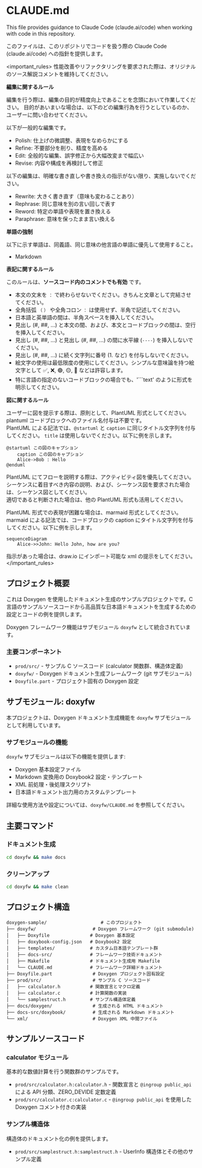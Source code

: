 # CLAUDE.md

This file provides guidance to Claude Code (claude.ai/code) when working with code in this repository.

このファイルは、このリポジトリでコードを扱う際の Claude Code (claude.ai/code) への指針を提供します。

<important_rules>
性能改善やリファクタリングを要求された際は、オリジナルのソース解説コメントを維持してください。

**編集に関するルール**

編集を行う際は、編集の目的が精度向上であることを念頭において作業してください。
目的があいまいな場合は、以下のどの編集行為を行うとしているのか、ユーザーに問い合わせてください。

以下が一般的な編集です。

+ Polish: 仕上げの微調整、表現をなめらかにする
+ Refine: 不要部分を削り、精度を高める
+ Edit: 全般的な編集、誤字修正から大幅改変まで幅広い
+ Revise: 内容や構成を再検討して修正

以下の編集は、明確な書き直しや書き換えの指示がない限り、実施しないでください。

+ Rewrite: 大きく書き直す（意味も変わることあり）
+ Rephrase: 同じ意味を別の言い回しで表す
+ Reword: 特定の単語や表現を置き換える
+ Paraphrase: 意味を保ったまま言い換える

**単語の強制**

以下に示す単語は、同義語、同じ意味の他言語の単語に優先して使用すること。

+ Markdown

**表記に関するルール**

このルールは、**ソースコード内のコメントでも有効** です。

+ 本文の文末を `：` で終わらせないでください。きちんと文章として完結させてください。
+ 全角括弧 `（` `）` や全角コロン `：` は使用せず、半角で記述してください。
+ 日本語と英単語の間は、半角スペースを挿入してください。
+ 見出し (#, ##, ...) と本文の間、および、本文とコードブロックの間は、空行を挿入してください。
+ 見出し (#, ##, ...) と見出し (#, ##, ...) の間に水平線 (`----`) を挿入しないでください。
+ 見出し (#, ##, ...) に続く文字列に番号 (1. など) を付与しないでください。
+ 絵文字の使用は最低限度の使用にしてください。シンプルな意味論を持つ絵文字として ✅, ❌, 🟢, 🟡, 🔴 などは許容します。
+ 特に言語の指定のないコードブロックの場合でも、'```text' のように形式を明示してください。

**図に関するルール**

ユーザーに図を提示する際は、原則として、PlantUML 形式としてください。  
plantuml コードブロックへのファイル名付与は不要です。  
PlantUML による記法では、`@startuml` と `caption` に同じタイトル文字列を付与してください。 `title` は使用しないでください。以下に例を示します。

```plantuml
@startuml この図のキャプション
    caption この図のキャプション
    Alice->Bob : Hello
@enduml
```

PlantUML にてフローを説明する際は、アクティビティ図を優先してください。  
シーケンスに着目すべき内容の説明、および、シーケンス図を要求された場合は、シーケンス図としてください。  
適切であると判断された場合は、他の PlantUML 形式も活用してください。

PlantUML 形式での表現が困難な場合は、marmaid 形式としてください。  
marmaid による記法では、コードブロックの caption にタイトル文字列を付与してください。以下に例を示します。

```{.mermaid caption="Mermaid の図キャプション"}
sequenceDiagram
    Alice->>John: Hello John, how are you?
```

指示があった場合は、draw.io にインポート可能な xml の提示をしてください。  
</important_rules>

## プロジェクト概要

これは Doxygen を使用したドキュメント生成のサンプルプロジェクトです。C 言語のサンプルソースコードから高品質な日本語ドキュメントを生成するための設定とコードの例を提供します。

Doxygen フレームワーク機能はサブモジュール `doxyfw` として統合されています。

### 主要コンポーネント

- `prod/src/` - サンプル C ソースコード (calculator 関数群、構造体定義)
- `doxyfw/` - Doxygen ドキュメント生成フレームワーク (git サブモジュール)
- `Doxyfile.part` - プロジェクト固有の Doxygen 設定

## サブモジュール: doxyfw

本プロジェクトは、Doxygen ドキュメント生成機能を `doxyfw` サブモジュールとして利用しています。

### サブモジュールの機能

`doxyfw` サブモジュールは以下の機能を提供します:

- Doxygen 基本設定ファイル
- Markdown 変換用の Doxybook2 設定・テンプレート
- XML 前処理・後処理スクリプト
- 日本語ドキュメント出力用のカスタムテンプレート

詳細な使用方法や設定については、`doxyfw/CLAUDE.md` を参照してください。

## 主要コマンド

### ドキュメント生成

```bash
cd doxyfw && make docs
```

### クリーンアップ

```bash
cd doxyfw && make clean
```

## プロジェクト構造

```text
doxygen-sample/                    # このプロジェクト
├── doxyfw/                     # Doxygen フレームワーク (git submodule)
│   ├── Doxyfile               # Doxygen 基本設定
│   ├── doxybook-config.json   # Doxybook2 設定
│   ├── templates/             # カスタム日本語テンプレート群
│   ├── docs-src/              # フレームワーク技術ドキュメント
│   ├── Makefile               # ドキュメント生成用 Makefile
│   └── CLAUDE.md              # フレームワーク詳細ドキュメント
├── Doxyfile.part               # Doxygen プロジェクト固有設定
├── prod/src/                   # サンプル C ソースコード
│   ├── calculator.h           # 関数宣言とマクロ定義
│   ├── calculator.c           # 計算関数の実装
│   └── samplestruct.h         # サンプル構造体定義
├── docs/doxygen/               # 生成される HTML ドキュメント
├── docs-src/doxybook/          # 生成される Markdown ドキュメント
└── xml/                        # Doxygen XML 中間ファイル
```

## サンプルソースコード

### calculator モジュール

基本的な数値計算を行う関数群のサンプルです。

- `prod/src/calculator.h:calculator.h` - 関数宣言と `@ingroup public_api` による API 分類、ZERO_DEVIDE 定数定義
- `prod/src/calculator.c:calculator.c` - `@ingroup public_api` を使用した Doxygen コメント付きの実装

### サンプル構造体

構造体のドキュメント化の例を提供します。

- `prod/src/samplestruct.h:samplestruct.h` - UserInfo 構造体とその他のサンプル定義
